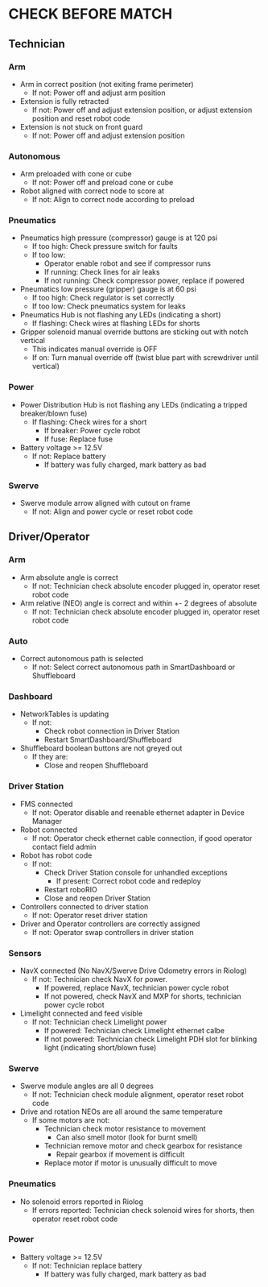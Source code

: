 # CHECK BEFORE MATCH

## Technician
### Arm
* Arm in correct position (not exiting frame perimeter)
    * If not: Power off and adjust arm position
* Extension is fully retracted
    * If not: Power off and adjust extension position, or adjust extension position and reset robot code
* Extension is not stuck on front guard
    * If not: Power off and adjust extension position
### Autonomous
* Arm preloaded with cone or cube
    * If not: Power off and preload cone or cube
* Robot aligned with correct node to score at
    * If not: Align to correct node according to preload
### Pneumatics
* Pneumatics high pressure (compressor) gauge is at 120 psi
    * If too high: Check pressure switch for faults
    * If too low:
        * Operator enable robot and see if compressor runs
        * If running: Check lines for air leaks
        * If not running: Check compressor power, replace if powered
* Pneumatics low pressure (gripper) gauge is at 60 psi
    * If too high: Check regulator is set correctly
    * If too low: Check pneumatics system for leaks
* Pneumatics Hub is not flashing any LEDs (indicating a short)
    * If flashing: Check wires at flashing LEDs for shorts
* Gripper solenoid manual override buttons are sticking out with notch vertical
    * This indicates manual override is OFF
    * If on: Turn manual override off (twist blue part with screwdriver until vertical)
### Power
* Power Distribution Hub is not flashing any LEDs (indicating a tripped breaker/blown fuse)
    * If flashing: Check wires for a short
        * If breaker: Power cycle robot
        * If fuse: Replace fuse
* Battery voltage >= 12.5V
    * If not: Replace battery
        * If battery was fully charged, mark battery as bad
### Swerve
* Swerve module arrow aligned with cutout on frame
    * If not: Align and power cycle or reset robot code

## Driver/Operator
### Arm
* Arm absolute angle is correct
    * If not: Technician check absolute encoder plugged in, operator reset robot code
* Arm relative (NEO) angle is correct and within +- 2 degrees of absolute
    * If not: Technician check absolute encoder plugged in, operator reset robot code
### Auto
* Correct autonomous path is selected
    * If not: Select correct autonomous path in SmartDashboard or Shuffleboard
### Dashboard
* NetworkTables is updating
    * If not:
        * Check robot connection in Driver Station
        * Restart SmartDashboard/Shuffleboard
* Shuffleboard boolean buttons are not greyed out
    * If they are:
        * Close and reopen Shuffleboard
### Driver Station
* FMS connected
    * If not: Operator disable and reenable ethernet adapter in Device Manager
* Robot connected
    * If not: Operator check ethernet cable connection, if good operator contact field admin
* Robot has robot code
    * If not:
        * Check Driver Station console for unhandled exceptions
            * If present: Correct robot code and redeploy
        * Restart roboRIO
        * Close and reopen Driver Station
* Controllers connected to driver station
    * If not: Operator reset driver station
* Driver and Operator controllers are correctly assigned
    * If not: Operator swap controllers in driver station
### Sensors
* NavX connected (No NavX/Swerve Drive Odometry errors in Riolog)
    * If not: Technician check NavX for power.
        * If powered, replace NavX, technician power cycle robot
        * If not powered, check NavX and MXP for shorts, technician power cycle robot
* Limelight connected and feed visible
    * If not: Technician check Limelight power
        * If powered: Technician check Limelight ethernet calbe
        * If not powered: Technician check Limelight PDH slot for blinking light (indicating short/blown fuse)
### Swerve
* Swerve module angles are all 0 degrees
    * If not: Technician check module alignment, operator reset robot code
* Drive and rotation NEOs are all around the same temperature
    * If some motors are not:
        * Technician check motor resistance to movement
            * Can also smell motor (look for burnt smell)
        * Technician remove motor and check gearbox for resistance
            * Repair gearbox if movement is difficult
        * Replace motor if motor is unusually difficult to move
### Pneumatics
* No solenoid errors reported in Riolog
    * If errors reported: Technician check solenoid wires for shorts, then operator reset robot code
### Power
* Battery voltage >= 12.5V
    * If not: Technician replace battery
        * If battery was fully charged, mark battery as bad